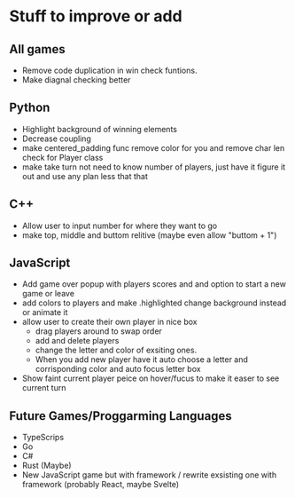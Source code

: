 # Stuff to improve or add

## All games
- Remove code duplication in win check funtions. 
- Make diagnal checking better

## Python
- Highlight background of winning elements
- Decrease coupling
- make centered_padding func remove color for you and remove char len check for Player class 
- make take turn not need to know number of players, just have it figure it out and use any plan less that that

## C++
- Allow user to input number for where they want to go
- make top, middle and buttom relitive (maybe even allow "buttom + 1")

## JavaScript
- Add game over popup with players scores and and option to start a new game or leave
- add colors to players and make .highlighted change background instead or animate it
- allow user to create their own player in nice box
    - drag players around to swap order
    - add and delete players
    - change the letter and color of exsiting ones. 
    - When you add new player have it auto choose a letter and corrisponding color and auto focus letter box
- Show faint current player peice on hover/fucus to make it easer to see current turn

## Future Games/Proggarming Languages 
- TypeScrips
- Go
- C#
- Rust (Maybe)
- New JavaScript game but with framework / rewrite exsisting one with framework (probably React, maybe Svelte)